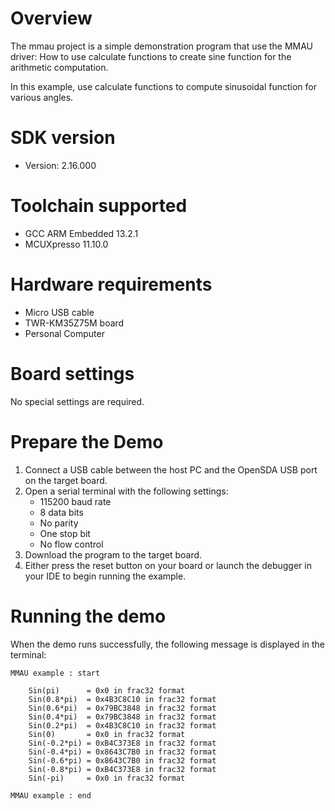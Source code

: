 Overview
========
The mmau project is a simple demonstration program that use the MMAU driver:
How to use calculate functions to create sine function for the arithmetic computation.

In this example, use calculate functions to compute sinusoidal function for various angles.

SDK version
===========
- Version: 2.16.000

Toolchain supported
===================
- GCC ARM Embedded  13.2.1
- MCUXpresso  11.10.0

Hardware requirements
=====================
- Micro USB cable
- TWR-KM35Z75M board
- Personal Computer

Board settings
==============
No special settings are required.

Prepare the Demo
================
1.  Connect a USB cable between the host PC and the OpenSDA USB port on the target board.
2.  Open a serial terminal with the following settings:
    - 115200 baud rate
    - 8 data bits
    - No parity
    - One stop bit
    - No flow control
3. Download the program to the target board.
4. Either press the reset button on your board or launch the debugger in your IDE to begin running the example.

Running the demo
================
When the demo runs successfully, the following message is displayed in the terminal:
~~~~~~~~~~~~~~~~~~~~~~~~~~~~~~~~~~~~~~~~~~~~~~~~
MMAU example : start

    Sin(pi)      = 0x0 in frac32 format
    Sin(0.8*pi)  = 0x4B3C8C10 in frac32 format
    Sin(0.6*pi)  = 0x79BC3848 in frac32 format
    Sin(0.4*pi)  = 0x79BC3848 in frac32 format
    Sin(0.2*pi)  = 0x4B3C8C10 in frac32 format
    Sin(0)       = 0x0 in frac32 format
    Sin(-0.2*pi) = 0xB4C373E8 in frac32 format
    Sin(-0.4*pi) = 0x8643C7B0 in frac32 format
    Sin(-0.6*pi) = 0x8643C7B0 in frac32 format
    Sin(-0.8*pi) = 0xB4C373E8 in frac32 format
    Sin(-pi)     = 0x0 in frac32 format

MMAU example : end
~~~~~~~~~~~~~~~~~~~~~~~~~~~~~~~~~~~~~~~~~~~~~~~~
